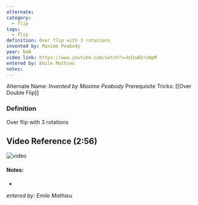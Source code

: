 ```yaml
---
alternate: 
category:
  - flip
tags:
  - flip
definition: Over flip with 3 rotations
invented by: Maxime Peabody
year: NaN
video link: https://www.youtube.com/watch?v=hd1w8IruHpM
entered by: Emile Mathieu
notes: 
---
```

Alternate Name: 
*Invented by Maxime Peabody*
Prerequisite Tricks: [[Over Double Flip]]

### Definition
Over flip with 3 rotations

## Video Reference (2:56)
![video](https://www.youtube.com/watch?v=hd1w8IruHpM)

#### Notes:
- 
*entered by: Emile Mathieu*

